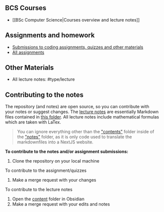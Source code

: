 ## BCS Courses

- [[BSc Computer Science|Courses overview and lecture notes]]

## Assignments and homework

- [Submissions to coding assignments, quizzes and other materials](https://github.com/davidwickerhf/maastrichtuniversity)
- [All assignments](https://www.notion.so/davidwickerhf/c225e1186cdb4028b4efcbeb5d514341?v=1b0837c26bb043578115790da1a9ac27&pvs=4)

## Other Materials

- All lecture notes: #type/lecture

## Contributing to the notes

The repository (and notes) are open source, so you can contribute with your notes or suggest changes.
The [lecture notes](https://notes.wicker.life) are essentially Markdown files contained in [this folder](/notes/content/). All lecture notes include mathematical formulas which are taken with LaTex.

> You can ignore everything other than the ["contents"](/notes/content/) folder inside of the ["notes"](/notes/) folder, as it is only code used to translate the markdownfiles into a NextJS website.

**To contribute to the notes and/or assignment submissions:**

1. Clone the repository on your local machine

To contribute to the assignment/quizzes

1. Make a merge request with your changes

To contribute to the lecture notes

1. Open the [content](/notes/content/) folder in Obsidian
2. Make a merge request with your edits and notes
